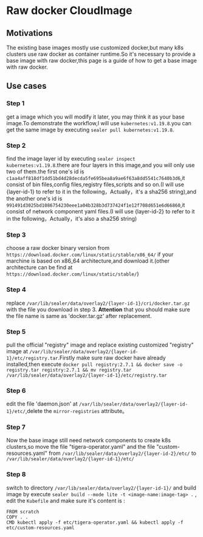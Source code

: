 # Raw docker CloudImage

## Motivations

The existing base images mostly use customized docker,but many k8s clusters use raw docker as container runtime.So it's necessary to provide a base image with raw docker,this page is a guide of how to get a base image with raw docker.

## Use cases

### Step 1

get a image which you will modify it later, you may think it as your base image.To demonstrate the workflow,I will use `kubernetes:v1.19.8`.you can get the same image by executing `sealer pull kubernetes:v1.19.8`.

### Step 2

find the image layer id by executing `sealer inspect kubernetes:v1.19.8`.there are four layers in this image,and you will only use two of them.the first one's id is `c1aa4aff818df1dd51bd4d28decda5fe695bea8a9ae6f63a8dd5541c7640b3d6`,it consist of bin files,config files,registry files,scripts and so on.(I will use {layer-id-1} to refer to it in the following，Actually，it's a sha256 string),and the another one's id is `991491d3025bd1086754230eee1a04b328b3d737424f1e12f708d651e6d66860`,it consist of network component yaml files.(I will use {layer-id-2} to refer to it in the following，Actually，it's also a sha256 string)

### Step 3

choose a raw docker binary version from `https://download.docker.com/linux/static/stable/x86_64/` if your marchine is based on x86_64 architecture,and download it.(other architecture can be find at `https://download.docker.com/linux/static/stable/`)

### Step 4

replace `/var/lib/sealer/data/overlay2/{layer-id-1}/cri/docker.tar.gz` with the file you download in step 3. **Attention** that you should make sure the file name is  same as 'docker.tar.gz' after replacement.

### Step 5

pull the official "registry" image and replace existing customized "registry" image at `/var/lib/sealer/data/overlay2/{layer-id-1}/etc/registry.tar`.Firstly make sure raw docker have already installed,then execute `docker pull registry:2.7.1 && docker save -o registry.tar registry:2.7.1 && mv registry.tar /var/lib/sealer/data/overlay2/{layer-id-1}/etc/registry.tar`

### Step 6

edit the file 'daemon.json' at `/var/lib/sealer/data/overlay2/{layer-id-1}/etc/`,delete the `mirror-registries` attribute。

### Step 7

Now the base image still need network components to create k8s clusters,so move the file "tigera-operator.yaml" and the file "custom-resources.yaml" from `/var/lib/sealer/data/overlay2/{layer-id-2}/etc/` to `/var/lib/sealer/data/overlay2/{layer-id-1}/etc/`

### Step 8

switch to directory `/var/lib/sealer/data/overlay2/{layer-id-1}/` and build image   by execute `sealer build --mode lite -t <image-name:image-tag> .` , edit the `Kubefile` and make sure it's content is :

```shell script
FROM scratch
COPY . .
CMD kubectl apply -f etc/tigera-operator.yaml && kubectl apply -f etc/custom-resources.yaml
```

